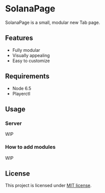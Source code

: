 # SolanaPage
SolanaPage is a small, modular new Tab page.
## Features
* Fully modular
* Visually appealing
* Easy to customize 
## Requirements
* Node 6.5 
* Playerctl

## Usage
### Server
WIP
### How to add modules
WIP
## License
This project is licensed under [MIT license](LICENSE).
